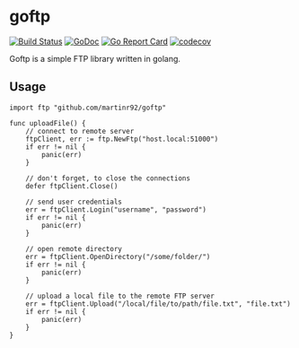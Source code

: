 # goftp
[![Build Status](https://travis-ci.org/martinr92/goftp.svg?branch=master)](https://travis-ci.org/martinr92/goftp)
[![GoDoc](https://godoc.org/github.com/martinr92/goftp?status.svg)](https://godoc.org/github.com/martinr92/goftp)
[![Go Report Card](https://goreportcard.com/badge/github.com/martinr92/goftp)](https://goreportcard.com/report/github.com/martinr92/goftp)
[![codecov](https://codecov.io/gh/martinr92/goftp/branch/master/graph/badge.svg)](https://codecov.io/gh/martinr92/goftp)

Goftp is a simple FTP library written in golang.

## Usage
```golang
import ftp "github.com/martinr92/goftp"

func uploadFile() {
    // connect to remote server
    ftpClient, err := ftp.NewFtp("host.local:51000")
    if err != nil {
        panic(err)
    }

    // don't forget, to close the connections
    defer ftpClient.Close()

    // send user credentials
    err = ftpClient.Login("username", "password")
    if err != nil {
        panic(err)
    }

    // open remote directory
    err = ftpClient.OpenDirectory("/some/folder/")
    if err != nil {
        panic(err)
    }

    // upload a local file to the remote FTP server
    err = ftpClient.Upload("/local/file/to/path/file.txt", "file.txt")
    if err != nil {
        panic(err)
    }
}
```
